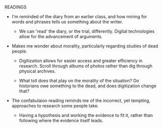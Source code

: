 READINGS

* I'm reminded of the diary from an earlier class, and how mining for words and phrases tells us something about the writer.

  * We can 'read' the diary, or the trial, differently. Digital technologies allow for the advancement of arguments.

* Makes me wonder about morality, particularly regarding studies of dead people.

  * Digitization allows for easier access and greater efficiency in research. Scroll through albums of photos rather than dig through physical archives.
  
  * What toll does that play on the morality of the situation? Do historians owe something to the dead, and does digitization change that?

* The confabulaion reading reminds me of the incorrect, yet tempting, approaches to research some people take.

  * Having a hypothesis and working the evidence to fit it, rather than following where the evidence itself leads.
